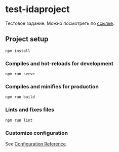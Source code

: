 # test-idaproject
Тестовое задание.
Можно посмотреть по [ссылке](https://vue-test-idaproject.vercel.app/).

## Project setup
```
npm install
```

### Compiles and hot-reloads for development
```
npm run serve
```

### Compiles and minifies for production
```
npm run build
```

### Lints and fixes files
```
npm run lint
```

### Customize configuration
See [Configuration Reference](https://cli.vuejs.org/config/).
